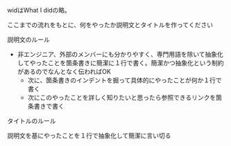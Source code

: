 
widはWhat I didの略。

ここまでの流れをもとに、何をやったか説明文とタイトルを作ってください

説明文のルール

- 非エンジニア、外部のメンバーにも分かりやすく、専門用語を除いて抽象化してやったことを箇条書きに簡潔に１行で書く。簡潔かつ抽象化という制約があるのでなんとなく伝わればOK
  - 次に、箇条書きのインデントを掘って具体的にやったことが何か１行で書く
  - 次にこのやったことを詳しく知りたいと思ったら参照できるリンクを箇条書きで書く

タイトルのルール

説明文を基にやったことを１行で抽象化して簡潔に言い切る
